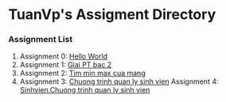 # TuanVp's Assigment Directory

### Assignment List

1. Assignment 0: [Hello World](https://github.com/FASTTRACKSE/FFSE1703.JavaCore/blob/master/Assignments/TuanVP/HelloWorld/src/HelloWorld.java)
2. Assignment 1: [Giai PT bac 2](https://github.com/FASTTRACKSE/FFSE1703.JavaCore/blob/master/Assignments/TuanVP/Assignment/src/Assignment_1/Giaiptbac2.java)
3. Assignment 2: [Tim min max cua mang](https://github.com/FASTTRACKSE/FFSE1703.JavaCore/blob/master/Assignments/TuanVP/Assignment/src/fasstrack/edu/vn/MinMaxMang.java)
4. Assignment 3: [Chuong trinh quan ly sinh vien](https://github.com/FASTTRACKSE/FFSE1703.JavaCore/blob/master/Assignments/TuanVP/Assignment/src/fasstrack/edu/vn/QuanlySV.java)
Assignment 4: [Sinhvien](https://github.com/FASTTRACKSE/FFSE1703.JavaCore/blob/master/Assignments/TuanVP/Assignment/src/fasstrack/edu/vn/SinhVien.java),[Chuong trinh quan ly sinh vien](https://github.com/FASTTRACKSE/FFSE1703.JavaCore/blob/master/Assignments/TuanVP/Assignment/src/fasstrack/edu/vn/QuanLySinhVien.java)
